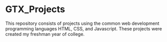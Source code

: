 # GTX_Projects

This repository consists of projects using the common web development programming languages HTML, CSS, and Javascript.
These projects were created my freshman year of college.
